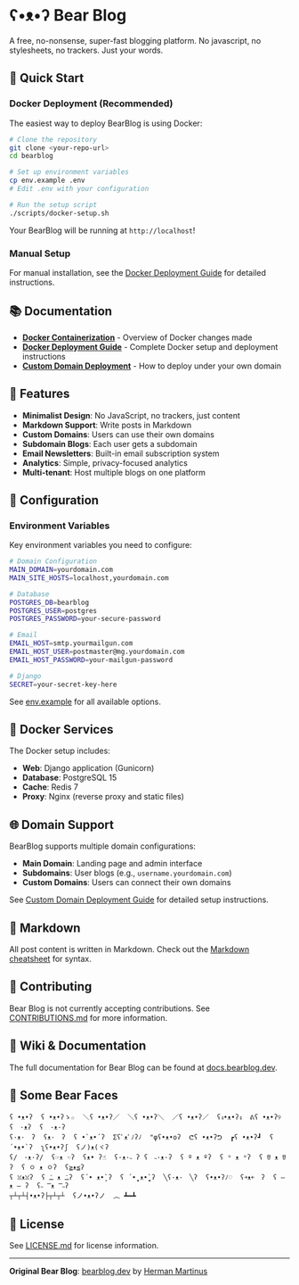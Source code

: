 # ʕ•ᴥ•ʔ Bear Blog

A free, no-nonsense, super-fast blogging platform. No javascript, no stylesheets, no trackers. Just your words.

## 🚀 Quick Start

### Docker Deployment (Recommended)

The easiest way to deploy BearBlog is using Docker:

```bash
# Clone the repository
git clone <your-repo-url>
cd bearblog

# Set up environment variables
cp env.example .env
# Edit .env with your configuration

# Run the setup script
./scripts/docker-setup.sh
```

Your BearBlog will be running at `http://localhost`!

### Manual Setup

For manual installation, see the [Docker Deployment Guide](DOCKER.md) for detailed instructions.

## 📚 Documentation

- **[Docker Containerization](DOCUMENTATION.md)** - Overview of Docker changes made
- **[Docker Deployment Guide](DOCKER.md)** - Complete Docker setup and deployment instructions
- **[Custom Domain Deployment](CUSTOM_DOMAIN_DEPLOYMENT.md)** - How to deploy under your own domain

## 🌟 Features

- **Minimalist Design**: No JavaScript, no trackers, just content
- **Markdown Support**: Write posts in Markdown
- **Custom Domains**: Users can use their own domains
- **Subdomain Blogs**: Each user gets a subdomain
- **Email Newsletters**: Built-in email subscription system
- **Analytics**: Simple, privacy-focused analytics
- **Multi-tenant**: Host multiple blogs on one platform

## 🔧 Configuration

### Environment Variables

Key environment variables you need to configure:

```bash
# Domain Configuration
MAIN_DOMAIN=yourdomain.com
MAIN_SITE_HOSTS=localhost,yourdomain.com

# Database
POSTGRES_DB=bearblog
POSTGRES_USER=postgres
POSTGRES_PASSWORD=your-secure-password

# Email
EMAIL_HOST=smtp.yourmailgun.com
EMAIL_HOST_USER=postmaster@mg.yourdomain.com
EMAIL_HOST_PASSWORD=your-mailgun-password

# Django
SECRET=your-secret-key-here
```

See [env.example](env.example) for all available options.

## 🐳 Docker Services

The Docker setup includes:

- **Web**: Django application (Gunicorn)
- **Database**: PostgreSQL 15
- **Cache**: Redis 7
- **Proxy**: Nginx (reverse proxy and static files)

## 🌐 Domain Support

BearBlog supports multiple domain configurations:

- **Main Domain**: Landing page and admin interface
- **Subdomains**: User blogs (e.g., `username.yourdomain.com`)
- **Custom Domains**: Users can connect their own domains

See [Custom Domain Deployment Guide](CUSTOM_DOMAIN_DEPLOYMENT.md) for detailed setup instructions.

## 📝 Markdown

All post content is written in Markdown. Check out the [Markdown cheatsheet](https://herman.bearblog.dev/markdown-cheatsheet/) for syntax.

## 🤝 Contributing

Bear Blog is not currently accepting contributions. See [CONTRIBUTIONS.md](CONTRIBUTIONS.md) for more information.

## 📖 Wiki & Documentation

The full documentation for Bear Blog can be found at [docs.bearblog.dev](https://docs.bearblog.dev).

## 🐻 Some Bear Faces

```
ʕ •ᴥ•ʔ  ʕ •ᴥ•ʔゝ☆  ＼ʕ •ᴥ•ʔ／  ＼ʕ •ᴥ•ʔ＼  ／ʕ •ᴥ•ʔ／  ʕง•ᴥ•ʔง  ᕕʕ •ᴥ•ʔ୨  ʕ　·ᴥʔ  ʕ　·ᴥ·ʔ
ʕ·ᴥ·　ʔ  ʕᴥ·　ʔ  ʕ •`ᴥ•´ʔ  Σʕﾟᴥﾟﾉʔﾉ  "φʕ•ᴥ•oʔ  ᕦʕ •ᴥ•ʔᕤ  ┏ʕ •ᴥ•ʔ┛  ʕ´•ᴥ•`ʔ  ʅʕ•ᴥ•ʔʃ  ʕノ)ᴥ(ヾʔ
ʕ/　·ᴥ·ʔ/  ʕ☞ᴥ ☜ʔ  ʕᴥ• ʔ☝  ʕ·ᴥ·˵ ʔ ʕ　˵·ᴥ·ʔ  ʕ º ᴥ ºʔ  ʕ ᵒ ᴥ ᵒʔ  ʕ ꆤ ᴥ ꆤʔ  ʕ ㅇ ᴥ ㅇʔ  ʕ≧ᴥ≦ʔ
ʕ ꈍᴥꈍʔ  ʕ ﹷ ᴥ ﹷʔ  ʕ´• ᴥ•̥`ʔ  ʕ ´•̥̥̥ ᴥ•̥̥̥`ʔ  ╲ʕ·ᴥ·　╲ʔ  ʕ•ᴥ•ʔﾉ♡  ʕ￫ᴥ￩　ʔ  ʕ – ᴥ – ʔ  ʕ˵ ̿ᴥ ̿˵ʔ
┬┴┬┴┤•ᴥ•ʔ├┬┴┬┴  ʕノ•ᴥ•ʔノ  ︵ ┻━┻
```

## 📄 License

See [LICENSE.md](LICENSE.md) for license information.

---

**Original Bear Blog**: [bearblog.dev](https://bearblog.dev) by [Herman Martinus](https://herman.bearblog.dev)
